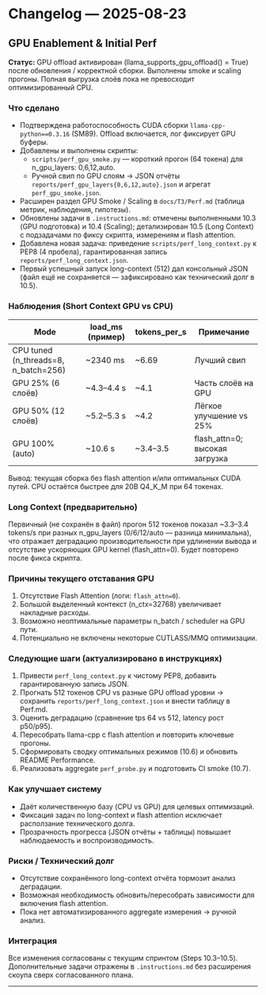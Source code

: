 # Changelog — 2025-08-23

## GPU Enablement & Initial Perf

**Статус:** GPU offload активирован (llama_supports_gpu_offload() = True) после обновления / корректной сборки. Выполнены smoke и scaling прогоны. Полная выгрузка слоёв пока не превосходит оптимизированный CPU.

### Что сделано

- Подтверждена работоспособность CUDA сборки `llama-cpp-python==0.3.16` (SM89). Offload включается, лог фиксирует GPU буферы.
- Добавлены и выполнены скрипты:
  - `scripts/perf_gpu_smoke.py` — короткий прогон (64 токена) для n_gpu_layers: 0,6,12,auto.
  - Ручной свип по GPU слоям → JSON отчёты `reports/perf_gpu_layers{0,6,12,auto}.json` и агрегат `perf_gpu_smoke.json`.
- Расширен раздел GPU Smoke / Scaling в `docs/ТЗ/Perf.md` (таблица метрик, наблюдения, гипотезы).
- Обновлены задачи в `.instructions.md`: отмечены выполненными 10.3 (GPU подготовка) и 10.4 (Scaling); детализирован 10.5 (Long Context) с подзадачами по фиксу скрипта, измерениям и flash attention.
- Добавлена новая задача: приведение `scripts/perf_long_context.py` к PEP8 (4 пробела), гарантированная запись `reports/perf_long_context.json`.
- Первый успешный запуск long-context (512) дал консольный JSON (файл ещё не сохраняется — зафиксировано как технический долг в 10.5).

### Наблюдения (Short Context GPU vs CPU)

| Mode | load_ms (пример) | tokens_per_s | Примечание |
|------|------------------|--------------|------------|
| CPU tuned (n_threads=8, n_batch=256) | ~2340 ms | ~6.69 | Лучший свип |
| GPU 25% (6 слоёв) | ~4.3–4.4 s | ~4.1 | Часть слоёв на GPU |
| GPU 50% (12 слоёв) | ~5.2–5.3 s | ~4.2 | Лёгкое улучшение vs 25% |
| GPU 100% (auto) | ~10.6 s | ~3.4–3.5 | flash_attn=0; высокая загрузка |

Вывод: текущая сборка без flash attention и/или оптимальных CUDA путей. CPU остаётся быстрее для 20B Q4_K_M при 64 токенах.

### Long Context (предварительно)

Первичный (не сохранён в файл) прогон 512 токенов показал ~3.3–3.4 tokens/s при разных n_gpu_layers (0/6/12/auto — разница минимальна), что отражает деградацию производительности при удлинении вывода и отсутствие ускоряющих GPU kernel (flash_attn=0). Будет повторено после фикса скрипта.

### Причины текущего отставания GPU

1. Отсутствие Flash Attention (логи: `flash_attn=0`).
2. Большой выделенный контекст (n_ctx=32768) увеличивает накладные расходы.
3. Возможно неоптимальные параметры n_batch / scheduler на GPU пути.
4. Потенциально не включены некоторые CUTLASS/MMQ оптимизации.

### Следующие шаги (актуализировано в инструкциях)

1. Привести `perf_long_context.py` к чистому PEP8, добавить гарантированную запись JSON.
2. Прогнать 512 токенов CPU vs разные GPU offload уровни → сохранить `reports/perf_long_context.json` и внести таблицу в Perf.md.
3. Оценить деградацию (сравнение tps 64 vs 512, latency рост p50/p95).
4. Пересобрать llama-cpp с flash attention и повторить ключевые прогоны.
5. Сформировать сводку оптимальных режимов (10.6) и обновить README Performance.
6. Реализовать aggregate `perf_probe.py` и подготовить CI smoke (10.7).

### Как улучшает систему

- Даёт количественную базу (CPU vs GPU) для целевых оптимизаций.
- Фиксация задач по long-context и flash attention исключает расползание технического долга.
- Прозрачность прогресса (JSON отчёты + таблицы) повышает наблюдаемость и воспроизводимость.

### Риски / Технический долг

- Отсутствие сохранённого long-context отчёта тормозит анализ деградации.
- Возможная необходимость обновить/пересобрать зависимости для включения flash attention.
- Пока нет автоматизированного aggregate измерения → ручной анализ.

### Интеграция

Все изменения согласованы с текущим спринтом (Steps 10.3–10.5). Дополнительные задачи отражены в `.instructions.md` без расширения скоупа сверх согласованного плана.

---
